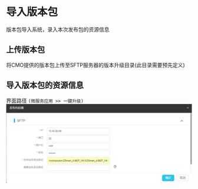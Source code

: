 # 导入版本包

版本包导入系统，录入本次发布包的资源信息
## 上传版本包
将CMO提供的版本包上传至SFTP服务器的版本升级目录(此目录需要预先定义)

## 导入版本包的资源信息
界面路径 `(微服务应用 >> 一键升级)`
![](/yi-jian-sheng-ji/dao-ru-ban-ben.png)